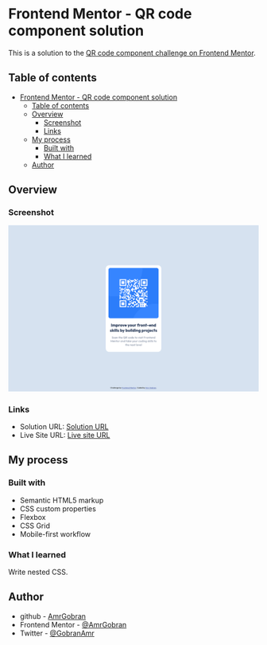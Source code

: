 # Frontend Mentor - QR code component solution

This is a solution to the [QR code component challenge on Frontend Mentor](https://www.frontendmentor.io/challenges/qr-code-component-iux_sIO_H).

## Table of contents

- [Frontend Mentor - QR code component solution](#frontend-mentor---qr-code-component-solution)
  - [Table of contents](#table-of-contents)
  - [Overview](#overview)
    - [Screenshot](#screenshot)
    - [Links](#links)
  - [My process](#my-process)
    - [Built with](#built-with)
    - [What I learned](#what-i-learned)
  - [Author](#author)

## Overview

### Screenshot

![](images/Screenshot%202024-06-26%20at%2023-37-14%20QR%20Code%20Component.png)

### Links

- Solution URL: [Solution URL](https://www.frontendmentor.io/solutions/responsive-qr-code-component-using-css-PPB4ezwu3w)
- Live Site URL: [Live site URL](https://amrgobran.github.io/QR-code-component/)

## My process

### Built with

- Semantic HTML5 markup
- CSS custom properties
- Flexbox
- CSS Grid
- Mobile-first workflow

### What I learned

Write nested CSS.

## Author

- github - [AmrGobran](https://github.com/AmrGobran)
- Frontend Mentor - [@AmrGobran](https://www.frontendmentor.io/profile/AmrGobran)
- Twitter - [@GobranAmr](https://x.com/GobranAmr)

